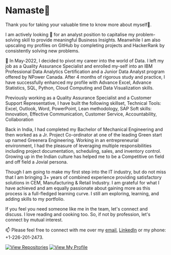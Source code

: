 # Namaste🙏

Thank you for taking your valuable time to know more about myself💞️. 

I am actively looking 👀  for an analyst position to capitalise my problem-solving skill to provide meaningful Business Insights. Meanwhile I am also upscaling my profiles on GitHub by completing projects and HackerRank by consistently solving new problems. 
 
🌱 In May-2022, I decided to pivot my career into the world of Data. I left my job as a Quality Assurance Specialist and enrolled my-self into an IBM Professional Data Analytics Certification and a Junior Data Analyst program offered by NPower Canada. After 4 months of rigorous study and practice, I have successfully enhanced my profile with Advance Excel, Advance Statistics, SQL, Python, Cloud Computing and Data Visualization skills. 

Previously working as a Quality Assurance Specialist and a Customer Support Representative, I have built the following skillset,
Technical Tools: Excel, Outlook, Word, PowerPoint, Lean methodology, SAP
Soft skills: Innovation, Effective Communication, Customer Service, Accountability, Collaboration

Back in India, I had completed my Bachelor of Mechanical Engineering and then worked as a Jr. Project Co-ordinator at one of the leading Green start up named Greenera Engineering. Working in an entrepreneurial environment, I had the pleasure of leveraging multiple responsibilities including project documentation, scheduling, sales, and inventory control. 
Growing up in the Indian culture has helped me to be a Competitive on field and off field a Jovial persona.

Though I am going to make my first step into the IT industry, but do not miss that I am bringing 3+ years of combined experience providing satisfactory solutions in CEM, Manufacturing & Retail Industry. I am grateful for what I have achieved and am equally passionate about gaining more as this process is a full-fledged learning curve. I still am exploring, learning, and adding skills to my portfolio.

If you feel you need someone like me in the team, let's connect and discuss.
I love reading and cooking too. So, if not by profession, let's connect by mutual interest.

📫 Please feel free to connect with me over my [email](kpanchal5069@gmail.com), [LinkedIn](https://www.linkedin.com/in/kishansunilkumarpanchal/) or my phone: +1-226-201-2473.


[![View Repositories](https://img.shields.io/badge/View-My_Repositories-blue?logo=GitHub)](https://github.com/kishansunilkumarpanchal?tab=repositories)
[![View My Profile](https://img.shields.io/badge/View-My_Profile-green?logo=GitHub)](https://github.com/kishansunilkumarpanchal)

<!---
Kpanchal5069/Kpanchal5069 is a ✨ special ✨ repository because its `README.md` (this file) appears on your GitHub profile.
You can click the Preview link to take a look at your changes.
--->
